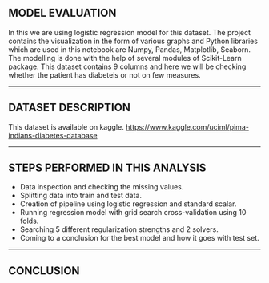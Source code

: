 ## MODEL EVALUATION
In this we are using logistic regression model for this dataset. The project contains the visualization in the form of various graphs and Python libraries which are used in this notebook are Numpy, Pandas, Matplotlib, Seaborn. The modelling is done with the help of several modules of Scikit-Learn package. This dataset contains 9 columns and here we will be checking whether the patient has diabeteis or not on few measures.
_____________________________________________________________________________________________________________________________________________________________________________
## DATASET DESCRIPTION
This dataset is available on kaggle.
https://www.kaggle.com/uciml/pima-indians-diabetes-database
_____________________________________________________________________________________________________________________________________________________________________________
## STEPS PERFORMED IN THIS ANALYSIS
- Data inspection and checking the missing values.
- Splitting data into train and test data.
- Creation of pipeline using logistic regression and standard scalar.
- Running regression model with grid search cross-validation using 10 folds.
- Searching 5 different regularization strengths and 2 solvers.
- Coming to a conclusion for the best model and how it goes with test set.
_____________________________________________________________________________________________________________________________________________________________________________
## CONCLUSION
